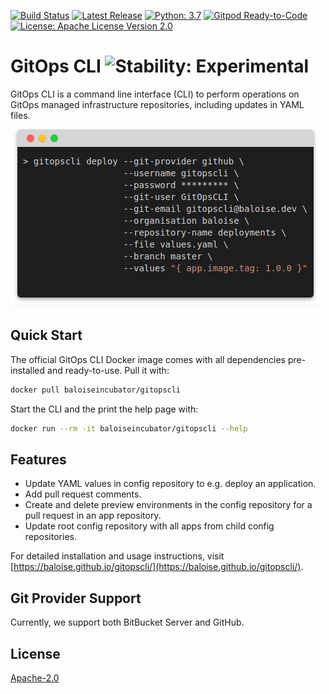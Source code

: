 
[![Build Status](https://travis-ci.org/baloise/gitopscli.svg?branch=master)](https://travis-ci.org/baloise/gitopscli) 
[![Latest Release](https://img.shields.io/github/v/tag/baloise/gitopscli)](https://hub.docker.com/repository/docker/baloiseincubator/gitopscli/tags?page=1)
[![Python: 3.7](https://img.shields.io/badge/python-3.7-blue.svg)](https://www.python.org/downloads/release/python-370/) 
[![Gitpod Ready-to-Code](https://img.shields.io/badge/Gitpod-Ready--to--Code-blue?logo=gitpod)](https://gitpod.io/#https://github.com/baloise/gitopscli) 
[![License: Apache License Version 2.0](https://img.shields.io/badge/license-Apache%20License%20Version%202.0-lightgrey.svg)](https://choosealicense.com/licenses/apache-2.0/) 

# GitOps CLI ![Stability: Experimental](https://img.shields.io/badge/stability-experimental-orange)

GitOps CLI is a command line interface (CLI) to perform operations on GitOps managed infrastructure repositories, including updates in YAML files.

![GitOps CLI Teaser](docs/assets/images/teaser.png)

## Quick Start
The official GitOps CLI Docker image comes with all dependencies pre-installed and ready-to-use. Pull it with:
```bash
docker pull baloiseincubator/gitopscli
```
Start the CLI and the print the help page with:
```bash
docker run --rm -it baloiseincubator/gitopscli --help
```

## Features
- Update YAML values in config repository to e.g. deploy an application.
- Add pull request comments.
- Create and delete preview environments in the config repository for a pull request in an app repository.
- Update root config repository with all apps from child config repositories.

For detailed installation and usage instructions, visit [https://baloise.github.io/gitopscli/](https://baloise.github.io/gitopscli/).

## Git Provider Support
Currently, we support both BitBucket Server and GitHub.

## License
[Apache-2.0](https://choosealicense.com/licenses/apache-2.0/)
